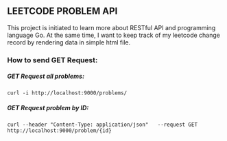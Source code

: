 ## LEETCODE PROBLEM API

This project is initiated to learn more about RESTful API and programming language Go. At the same time, I want to keep track of my leetcode change record by rendering data in simple html file.

### How to send GET Request:

##### GET Request all problems:

```
curl -i http://localhost:9000/problems/
```

##### GET Request problem by ID:

```
curl --header "Content-Type: application/json"   --request GET   http://localhost:9000/problem/{id}
```

